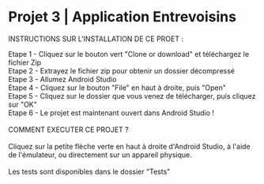 # Projet 3 | Application Entrevoisins

<bold>INSTRUCTIONS SUR L'INSTALLATION DE CE PROET : <br /></bold>

Etape 1 - Cliquez sur le bouton vert "Clone or download" et téléchargez le fichier Zip <br />
Etape 2 - Extrayez le fichier zip pour obtenir un dossier décompressé <br />
Etape 3 - Allumez Android Studio <br />
Etape 4 - Cliquez sur le bouton "File" en haut à droite, puis "Open" <br />
Etape 5 - Cliquez sur le dossier que vous venez de télécharger, puis cliquez sur "OK" <br />
Etape 6 - Le projet est maintenant ouvert dans Android Studio ! <br />
<br />
<bold>COMMENT EXECUTER CE PROJET ? <br /></bold>
<br />
Cliquez sur la petite flèche verte en haut à droite d'Android Studio, à l'aide de l'émulateur, ou directement sur un appareil physique.
<br /> 
<br />
<bold>Les tests sont disponibles dans le dossier "Tests"</bold>
